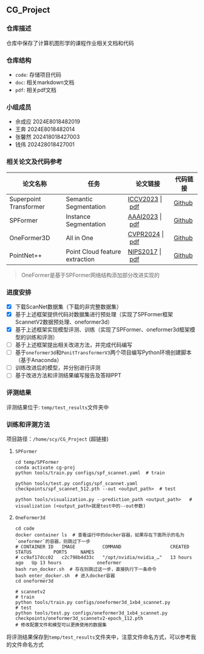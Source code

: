 ## CG_Project

### 仓库描述

仓库中保存了计算机图形学的课程作业相关文档和代码

### 仓库结构

- `code`: 存储项目代码
- `doc`: 相关markdown文档
- `pdf`: 相关pdf文档

### 小组成员

- 佘成应 2024E8018482019
- 王奔 2024E8018482014
- 张馨然 202418018427003
- 钱伟 202428018427001

### 相关论文及代码参考

| 论文名称    | 任务  | 论文链接                                                             | 代码链接                                         |
| ----------- | -------------------------------------------------------------------- | ------------------------------------------------ | ----------- |
| Superpoint Transformer    | Semantic Segmentation | [ICCV2023](http://arxiv.org/abs/2306.08045) \| [pdf](pdf/Superpoint_Transformer.pdf)  | [Github](https://github.com/drprojects/superpoint_transformer) |
| SPFormer    | Instance Segmentation | [AAAI2023](https://arxiv.org/abs/2211.15766) \| [pdf](pdf/SPFormer.pdf)  | [Github](https://github.com/sunjiahao1999/SPFormer) |
| OneFormer3D | All in One | [CVPR2024](https://arxiv.org/abs/2311.14405) \| [pdf](pdf/OneFormer.pdf) | [Github](https://github.com/filaPro/oneformer3d)    |
| PointNet++    | Point Cloud feature extraction | [NIPS2017](http://arxiv.org/abs/1706.02413) \| [pdf](pdf/PointNet++.pdf)  | [Github](https://github.com/charlesq34/pointnet2)    |


> OneFormer是基于SPFormer网络结构添加部分改进实现的

### 进度安排

- [X] 下载ScanNet数据集（下载的非完整数据集）
- [x] 基于上述框架提供代码对数据集进行预处理（实现了SPFormer框架ScannetV2数据预处理、oneformer3d）
- [x] 基于上述框架实现模型评测、训练（实现了SPFormer、oneformer3d框架模型的训练和评测）
- [ ] 基于上述框架提出相关改进方法，并完成代码编写
- [ ] 基于`oneformer3d`和`PonitTransformerV3`两个项目编写Python环境创建脚本（基于Anaconda）
- [ ] 训练改进后的模型，并分别进行评测
- [ ] 基于改进方法和评测结果编写报告及答辩PPT

### 评测结果

评测结果位于: `temp/test_results`文件夹中

### 训练和评测方法

项目路径：`/home/scy/CG_Project` (超链接)

1. `SPFormer`

    ```shell
    cd temp/SPFormer
    conda activate cg-proj
    python tools/train.py configs/spf_scannet.yaml  # train

    python tools/test.py configs/spf_scannet.yaml checkpoints/spf_scannet_512.pth --out <output_path>  # test

    python tools/visualization.py --prediction_path <output_path>   # visualization (<output_path>就是test中的--out参数)
    ```

2. `OneFormer3d`

    ```shell
    cd code
    docker container ls  # 查看运行中的docker容器，如果存在下面所示的名为`oneformer`的容器，则跳过下一步
    # CONTAINER ID   IMAGE          COMMAND                  CREATED        STATUS        PORTS     NAMES
    # cc9af17dcc02   c2c798b4d33c   "/opt/nvidia/nvidia_…"   13 hours ago   Up 13 hours             oneformer
    bash run_docker.sh  # 存在则跳过这一步，直接执行下一条命令
    bash enter_docker.sh  # 进入docker容器
    cd oneformer3d

    # scannetv2
    # train
    python tools/train.py configs/oneformer3d_1xb4_scannet.py
    # test
    python tools/test.py configs/oneformer3d_1xb4_scannet.py checkpoints/oneformer3d_scannetv2-epoch_112.pth
    # 修改配置文件和模型可以更换使用的数据集
    ```

将评测结果保存到`temp/test_results`文件夹中，注意文件命名方式，可以参考我的文件命名方式